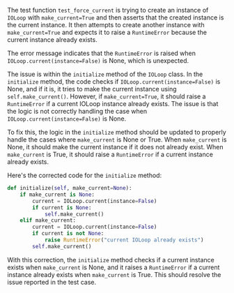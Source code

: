 The test function `test_force_current` is trying to create an instance of `IOLoop` with `make_current=True` and then asserts that the created instance is the current instance. It then attempts to create another instance with `make_current=True` and expects it to raise a `RuntimeError` because the current instance already exists.

The error message indicates that the `RuntimeError` is raised when `IOLoop.current(instance=False)` is None, which is unexpected.

The issue is within the `initialize` method of the `IOLoop` class. In the `initialize` method, the code checks if `IOLoop.current(instance=False)` is None, and if it is, it tries to make the current instance using `self.make_current()`. However, if `make_current=True`, it should raise a `RuntimeError` if a current IOLoop instance already exists. The issue is that the logic is not correctly handling the case when `IOLoop.current(instance=False)` is None.

To fix this, the logic in the `initialize` method should be updated to properly handle the cases where `make_current` is None or True. When `make_current` is None, it should make the current instance if it does not already exist. When `make_current` is True, it should raise a `RuntimeError` if a current instance already exists.

Here's the corrected code for the `initialize` method:

```python
def initialize(self, make_current=None):
    if make_current is None:
        current = IOLoop.current(instance=False)
        if current is None:
            self.make_current()
    elif make_current:
        current = IOLoop.current(instance=False)
        if current is not None:
            raise RuntimeError("current IOLoop already exists")
        self.make_current()
```

With this correction, the `initialize` method checks if a current instance exists when `make_current` is None, and it raises a `RuntimeError` if a current instance already exists when `make_current` is True. This should resolve the issue reported in the test case.